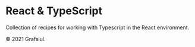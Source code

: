 # React & TypeScript

Collection of recipes for working with Typescript in the React environment.

© 2021 Grafsiul.

